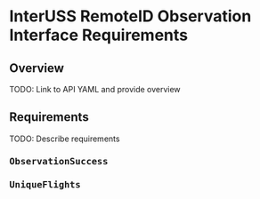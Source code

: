 # InterUSS RemoteID Observation Interface Requirements

## Overview

TODO: Link to API YAML and provide overview

## Requirements

TODO: Describe requirements

### <tt>ObservationSuccess</tt>

### <tt>UniqueFlights</tt>
